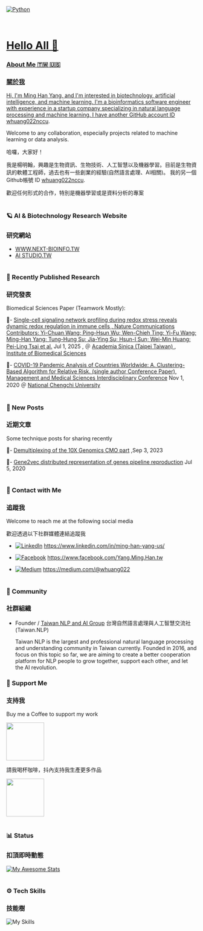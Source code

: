   
<p align="left">

<a href="#">
<img alt="Python" src="https://img.shields.io/badge/python%20-%2314354C.svg?style=for-the-badge&logo=python&logoColor=white"/></a> &nbsp;
<a href="#">

</p>

<br>

<h1>Hello All 👋 </h1>

### About Me 🇹🇼 🇺🇸
### 關於我

Hi, I'm Ming Han Yang, and I'm interested in biotechnology, artificial intelligence, and machine learning. 
I'm a bioinformatics software engineer with experience in a startup company specializing in natural language processing and machine learning.
I have another GitHub account ID [whuang022nccu](https://github.com/whuang022nccu).

Welcome to any collaboration, especially projects related to machine learning or data analysis.

哈囉，大家好！

我是楊明翰，興趣是生物資訊、生物技術、人工智慧以及機器學習。目前是生物資訊的軟體工程師，過去也有一些創業的經驗(自然語言處理、AI相關)。
我的另一個Github帳號  ID [whuang022nccu](https://github.com/whuang022nccu).

歡迎任何形式的合作，特別是機器學習或是資料分析的專案

<h1></h1>

### 🪐 AI & Biotechnology Research Website 
### 研究網站

- [WWW.NEXT-BIOINFO.TW](https://www.next-bioinfo.tw/en/)
- [AI STUDIO.TW ](https://aistudio.tw/)

<h1></h1>

###  🧬 Recently Published Research
### 研究發表

Biomedical Sciences Paper (Teamwork Mostly):

📌- [Single-cell signaling network profiling during redox stress reveals dynamic redox regulation in immune cells , Nature Communications
Contributors: Yi-Chuan Wang; Ping-Hsun Wu; Wen-Chieh Ting; Yi-Fu Wang; Ming-Han Yang; Tung-Hung Su; Jia-Ying Su; Hsun-I Sun; Wei-Min Huang; Pei-Ling Tsai et al.](https://www.nature.com/articles/s41467-025-60727-z) Jul 1, 2025 , ＠ [Academia Sinica (Taipei Taiwan) ](https://www.sinica.edu.tw/en/) , [Institute of Biomedical Sciences](https://www.ibms.sinica.edu.tw/en/index.html)

📌- [COVID-19 Pandemic Analysis of Countries Worldwide: A. Clustering-Based Algorithm for Relative Risk. (single author Conference Paper), Management and Medical Sciences Interdisciplinary Conference](https://2020mms.conf.tw/site/page.aspx?pid=107&sid=1346&lang=en)  Nov 1, 2020 ＠ [National Chengchi University](https://www.nccu.edu.tw/index.php?Lang=en)
<h1></h1>

###  🌱 New Posts 
### 近期文章

Some technique posts for sharing recently 

📌- [Demultiplexing of the 10X Genomics CMO part](https://www.next-bioinfo.tw/en/?p=286) ,Sep 3, 2023

📌- [Gene2vec distributed representation of genes pipeline reproduction](https://www.next-bioinfo.tw/en/?p=408) Jul 5, 2020

<h1></h1>

### 🔗 Contact with Me
### 追蹤我

Welcome to reach me at the following social media

歡迎透過以下社群媒體連結追蹤我

- [![LinkedIn](https://custom-icon-badges.demolab.com/badge/LinkedIn-0A66C2?logo=linkedin-white&logoColor=fff)]( https://www.linkedin.com/in/ming-han-yang-us/) https://www.linkedin.com/in/ming-han-yang-us/

- [![Facebook](https://img.shields.io/badge/Facebook-%231877F2.svg?logo=Facebook&logoColor=white)](https://www.facebook.com/Yang.Ming.Han.tw) https://www.facebook.com/Yang.Ming.Han.tw

- [![Medium](https://img.shields.io/badge/Medium-12100E?style=for-the-badge&logo=medium&logoColor=white)](https://medium.com/@whuang022) https://medium.com/@whuang022

<h1></h1>

### 👥 Community
### 社群組織

- Founder / [Taiwan NLP and AI Group](https://www.facebook.com/groups/Taiwan.NLP/)
  台灣自然語言處理與人工智慧交流社(Taiwan.NLP)
  
  Taiwan NLP is the largest and professional natural language processing and understanding community in Taiwan currently. Founded in 2016, and focus on this topic so far, we are aiming to create a better cooperation platform for NLP people to grow together, support each other, and let the AI revolution.

  

### 💪 Support Me
### 支持我

Buy me a Coffee to support my work

<img src="https://github.com/user-attachments/assets/5a0fd661-c47a-47db-8e70-0d0b06cf4fdd" width="100">

請我喝杯咖啡，抖內支持我生產更多作品

<img src="https://github.com/user-attachments/assets/c3992593-f936-4467-89ae-012ccbf780f6" width="100">

<h1></h1>

### 📊 Status
### 扣頂即時動態

[![My Awesome Stats](https://awesome-github-stats.azurewebsites.net/user-stats/whuang022ai?cardType=level&preferLogin=false)](https://git.io/awesome-stats-card)

<h1></h1>

### ⚙️ Tech Skills
### 技能樹

![My Skills](https://go-skill-icons.vercel.app/api/icons?i=anaconda,bash,opencv,cpp,python,pandas,pytorch,numpy,seaborn,scipy,scikitlearn,flask,r,html,js,css,d3,java,nextflow,ubuntu&theme=light)

